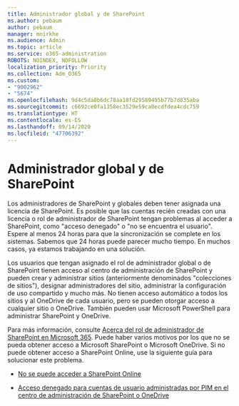```yaml
---
title: Administrador global y de SharePoint
ms.author: pebaum
author: pebaum
manager: mnirkhe
ms.audience: Admin
ms.topic: article
ms.service: o365-administration
ROBOTS: NOINDEX, NOFOLLOW
localization_priority: Priority
ms.collection: Adm_O365
ms.custom:
- "9002962"
- "5674"
ms.openlocfilehash: 9d4c5da8b6dc78aa18fd29589495b77b7d835aba
ms.sourcegitcommit: c6692ce0fa1358ec3529e59ca0ecdfdea4cdc759
ms.translationtype: HT
ms.contentlocale: es-ES
ms.lasthandoff: 09/14/2020
ms.locfileid: "47706392"
---
```

# <a name="global-and-sharepoint-admin"></a>Administrador global y de SharePoint

Los administradores de SharePoint y globales deben tener asignada una licencia de SharePoint. Es posible que las cuentas recién creadas con una licencia o rol de administrador de SharePoint tengan problemas al acceder a SharePoint, como "acceso denegado" o "no se encuentra el usuario". Espere al menos 24 horas para que la sincronización se complete en los sistemas. Sabemos que 24 horas puede parecer mucho tiempo. En muchos casos, ya estamos trabajando en una solución.

Los usuarios que tengan asignado el rol de administrador global o de SharePoint tienen acceso al centro de administración de SharePoint y pueden crear y administrar sitios (anteriormente denominados "colecciones de sitios"), designar administradores del sitio, administrar la configuración de uso compartido y mucho más. No tienen acceso automático a todos los sitios y al OneDrive de cada usuario, pero se pueden otorgar acceso a cualquier sitio o OneDrive. También pueden usar Microsoft PowerShell para administrar SharePoint y OneDrive.

Para más información, consulte [Acerca del rol de administrador de SharePoint en Microsoft 365](https://docs.microsoft.com/sharepoint/sharepoint-admin-role).
Puede haber varios motivos por los que no se pueda obtener acceso a Microsoft SharePoint o Microsoft OneDrive. Si no puede obtener acceso a SharePoint Online, use la siguiente guía para solucionar este problema.

- [No se puede acceder a SharePoint Online](https://docs.microsoft.com/sharepoint/troubleshoot/sharing-and-permissions/sharepoint-online-inaccessible)

- [Acceso denegado para cuentas de usuario administradas por PIM en el centro de administración de SharePoint o OneDrive](https://docs.microsoft.com/sharepoint/troubleshoot/administration/access-denied-to-pim-user-accounts)